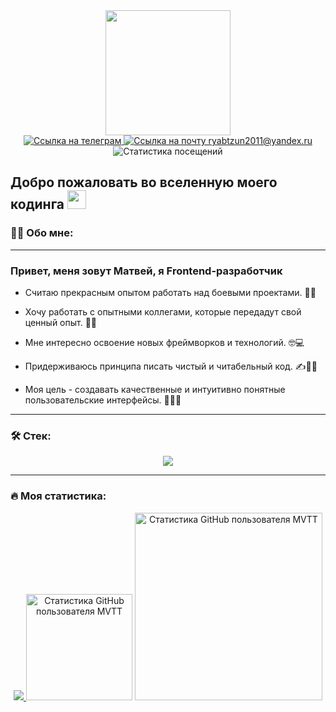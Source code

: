 <div id="header" align="center">
  <img src="https://media.giphy.com/media/2IudUHdI075HL02Pkk/giphy.gif" width="200"/>
  <div>
    <a href="https://t.me/MVTTSUN">
      <img src="https://img.shields.io/badge/Telegram-blue?logo=telegram&logoColor=white&style=for-the-badge" alt="Ссылка на телеграм"/>
    </a>
    <a href="mailto:ryabtzun2011@yandex.ru">
      <img src="https://img.shields.io/badge/email-ryabtzun2011@yandex.ru-blue?logo=gmail&logoColor=white&style=for-the-badge" alt="Ссылка на почту ryabtzun2011@yandex.ru"/>
    </a>
    <img src="https://komarev.com/ghpvc/?username=MVTTSUN&style=for-the-badge&color=blue" alt="Статистика посещений"/>
  </div>
</div>
<h2>
  Добро пожаловать во вселенную моего кодинга
  <img src="https://media.giphy.com/media/hvRJCLFzcasrR4ia7z/giphy.gif" width="30px"/>
</h2>

### :man_technologist: Обо мне:

---

<h3>
  Привет, меня зовут Матвей, я Frontend-разработчик
</h3>

- Считаю прекрасным опытом работать над боевыми проектами. 🎯💼

- Хочу работать с опытными коллегами, которые передадут свой ценный опыт. 👥🤝

- Мне интересно освоение новых фреймворков и технологий. 🤓💻

- Придерживаюсь принципа писать чистый и читабельный код. ✍️👨‍💻

- Моя цель - создавать качественные и интуитивно понятные пользовательские интерфейсы. 🚀👨‍💼

---

### :hammer_and_wrench: Стек:

<p align="center">
  <a href="https://skillicons.dev">
    <img src="https://skillicons.dev/icons?i=git,html,css,sass,tailwind,javascript,react,redux,typescript,jest,webpack,vite,babel,linux,docker,python,java,cs" />
  </a>
</p>

---

### :fire: Моя статистика:
<div id="stats" align="center">
  <span>
    <a href="https://www.codewars.com/users/MVTT">
      <img src="https://www.codewars.com/users/MVTT/badges/large"/>
    </a>
  </span>
  <img height="170" src="https://github-readme-stats.vercel.app/api?username=MVTTSUN&theme=vue&show_icons=true&locale=ru" alt="Статистика GitHub пользователя MVTT"/>
  <img height="300" src="https://github-readme-stats.vercel.app/api/top-langs/?username=MVTTSUN&locale=ru&custom_title=Наиболее&nbsp;используемые&nbsp;языки" alt="Статистика GitHub пользователя MVTT"/>
</div>
